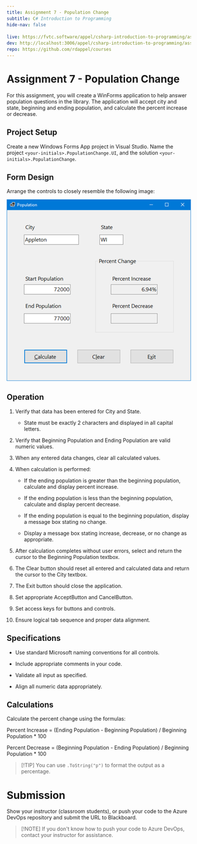 ```yaml
---
title: Assignment 7 - Population Change
subtitle: C# Introduction to Programming
hide-nav: false

live: https://fvtc.software/appel/csharp-introduction-to-programming/assignments/population
dev: http://localhost:3006/appel/csharp-introduction-to-programming/assignments/population
repo: https://github.com/rdappel/courses
---
```


# Assignment 7 - Population Change

For this assignment, you will create a WinForms application to help answer population questions in the library. The application will accept city and state, beginning and ending population, and calculate the percent increase or decrease.

## Project Setup

Create a new Windows Forms App project in Visual Studio. Name the project `<your-initials>.PopulationChange.UI`, and the solution `<your-initials>.PopulationChange`.

## Form Design

Arrange the controls to closely resemble the following image:

![Form Layout](https://raw.githubusercontent.com/rdappel/courses/refs/heads/master/support-files/cs-intro/population-running.png)

## Operation

1. Verify that data has been entered for City and State.

    - State must be exactly 2 characters and displayed in all capital letters.

2. Verify that Beginning Population and Ending Population are valid numeric values.

3. When any entered data changes, clear all calculated values.

4. When calculation is performed:

    - If the ending population is greater than the beginning population, calculate and display percent increase.

    - If the ending population is less than the beginning population, calculate and display percent decrease.

    - If the ending population is equal to the beginning population, display a message box stating no change.

    - Display a message box stating increase, decrease, or no change as appropriate.

5. After calculation completes without user errors, select and return the cursor to the Beginning Population textbox.

6. The Clear button should reset all entered and calculated data and return the cursor to the City textbox.

7. The Exit button should close the application.

8. Set appropriate AcceptButton and CancelButton.

9. Set access keys for buttons and controls.

10. Ensure logical tab sequence and proper data alignment.

## Specifications

- Use standard Microsoft naming conventions for all controls.

- Include appropriate comments in your code.

- Validate all input as specified.

- Align all numeric data appropriately.

## Calculations

Calculate the percent change using the formulas:

   Percent Increase = (Ending Population - Beginning Population) / Beginning Population * 100

   Percent Decrease = (Beginning Population - Ending Population) / Beginning Population * 100

> [!TIP] You can use `.ToString("p")` to format the output as a percentage.

# Submission

Show your instructor (classroom students), or push your code to the Azure DevOps repository and submit the URL to Blackboard.

> [!NOTE] If you don't know how to push your code to Azure DevOps, contact your instructor for assistance.
